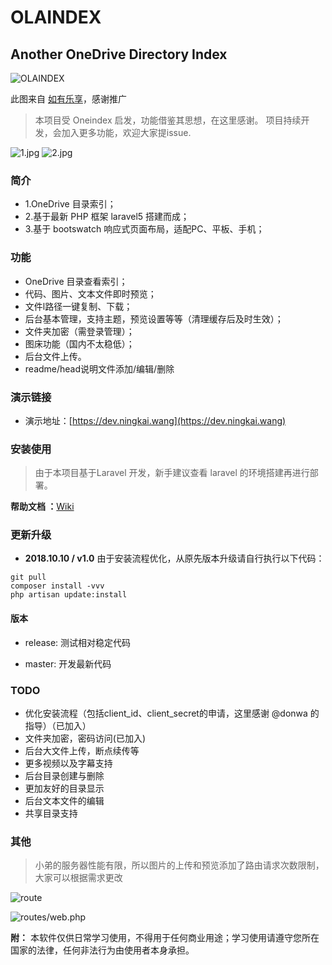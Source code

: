OLAINDEX
===

## Another OneDrive Directory Index

![OLAINDEX](https://i.loli.net/2018/10/11/5bbf40831f294.jpg)



此图来自 [如有乐享](https://51.ruyo.net/)，感谢推广

> 本项目受 Oneindex 启发，功能借鉴其思想，在这里感谢。 项目持续开发，会加入更多功能，欢迎大家提issue.


![1.jpg](https://image.ningkai.wang/item/origin/view/01HS36VAGA2Q2RP3ZSKVGYAZW2IMBBTB3N)
![2.jpg](https://image.ningkai.wang/item/origin/view/01HS36VADJ5MEMI6RGVVCJ3SJBBKRWOSRS)

### 简介

- 1.OneDrive 目录索引；
- 2.基于最新 PHP 框架 laravel5 搭建而成；
- 3.基于 bootswatch 响应式页面布局，适配PC、平板、手机；

### 功能
- OneDrive 目录查看索引；
- 代码、图片、文本文件即时预览；
- 文件l路径一键复制、下载；
- 后台基本管理，支持主题，预览设置等等（清理缓存后及时生效）；
- 文件夹加密（需登录管理）；
- 图床功能（国内不太稳低）；
- 后台文件上传。
- readme/head说明文件添加/编辑/删除

### 演示链接

- 演示地址：[https://dev.ningkai.wang](https://dev.ningkai.wang)

### 安装使用

> 由于本项目基于Laravel 开发，新手建议查看 laravel 的环境搭建再进行部署。

**帮助文档 ：**[Wiki](https://github.com/WangNingkai/OLAINDEX/wiki)

### 更新升级

- **2018.10.10 / v1.0**
由于安装流程优化，从原先版本升级请自行执行以下代码：

```
git pull
composer install -vvv
php artisan update:install
```


#### 版本

- release: 测试相对稳定代码

- master: 开发最新代码

### TODO

- 优化安装流程（包括client_id、client_secret的申请，这里感谢 @donwa 的指导）（已加入）
- 文件夹加密，密码访问(已加入)
- 后台大文件上传，断点续传等
- 更多视频以及字幕支持
- 后台目录创建与删除
- 更加友好的目录显示
- 后台文本文件的编辑
- 共享目录支持

### 其他 

> 小弟的服务器性能有限，所以图片的上传和预览添加了路由请求次数限制，大家可以根据需求更改

![route](https://image.ningkai.wang/item/origin/view/01HS36VADQV35WPMQ3AFHZ25AUTVCJIEVN)

![routes/web.php](https://image.ningkai.wang/item/origin/view/01HS36VAARRNW3WPF6LJDYNYCE5CSPRDCP)


**附：** 本软件仅供日常学习使用，不得用于任何商业用途；学习使用请遵守您所在国家的法律，任何非法行为由使用者本身承担。
